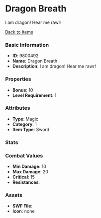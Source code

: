 # Dragon Breath

I am dragon! Hear me rawr!

[Back to Items](../items.md)

### Basic Information

- **ID**: 9800492
- **Name**: Dragon Breath
- **Description**: I am dragon! Hear me rawr!

### Properties

- **Bonus**: 10
- **Level Requirement**: 1

### Attributes

- **Type**: Magic     
- **Category**: 1
- **Item Type**: Sword

### Stats


### Combat Values

- **Min Damage**: 10
- **Max Damage**: 20
- **Critical**: 15
- **Resistances**: 

### Assets

- **SWF File**: 
- **Icon**: none

